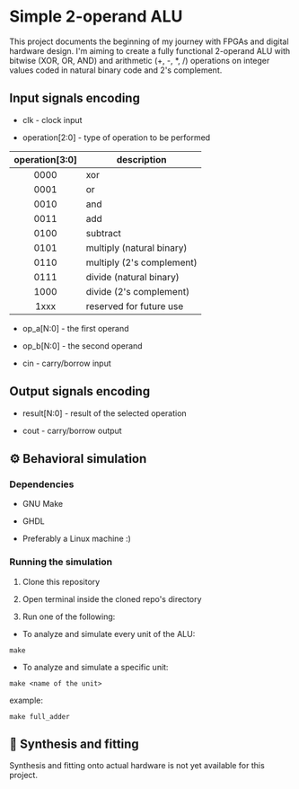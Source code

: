 # Simple 2-operand ALU

This project documents the beginning of my journey with FPGAs and digital hardware design. I'm aiming to create a fully functional 2-operand ALU with bitwise (XOR, OR, AND) and arithmetic (+, -, *, /) operations on integer values coded in natural binary code and 2's complement.

## Input signals encoding

* clk - clock input

* operation\[2:0\] - type of operation to be performed

| operation\[3:0\] | description |
|:----------------:|-------------|
| 0000 | xor |
| 0001 | or |
| 0010 | and |
| 0011 | add |
| 0100 | subtract |
| 0101 | multiply (natural binary) |
| 0110 | multiply (2's complement) |
| 0111 | divide (natural binary) |
| 1000 | divide (2's complement) |
| 1xxx | reserved for future use |

* op_a\[N:0\] - the first operand

* op_b\[N:0\] - the second operand

* cin - carry/borrow input

## Output signals encoding

* result\[N:0\] - result of the selected operation

* cout - carry/borrow output


## ⚙️ Behavioral simulation

### Dependencies

- GNU Make

- GHDL

- Preferably a Linux machine :)

### Running the simulation

1. Clone this repository

2. Open terminal inside the cloned repo's directory

3. Run one of the following:

* To analyze and simulate every unit of the ALU:

```
make
```

* To analyze and simulate a specific unit:

```
make <name of the unit>
```


example:


```
make full_adder
```

## 🚀 Synthesis and fitting

Synthesis and fitting onto actual hardware is not yet available for this project.
